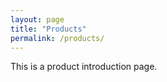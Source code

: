 ```yaml
---
layout: page
title: "Products"
permalink: /products/
---
```


This is a product introduction page.

